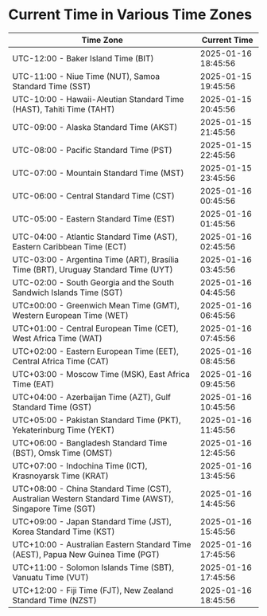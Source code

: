 # Current Time in Various Time Zones

| Time Zone | Current Time |
|-----------|--------------|
| UTC-12:00 - Baker Island Time (BIT) | 2025-01-16 18:45:56 |
| UTC-11:00 - Niue Time (NUT), Samoa Standard Time (SST) | 2025-01-15 19:45:56 |
| UTC-10:00 - Hawaii-Aleutian Standard Time (HAST), Tahiti Time (TAHT) | 2025-01-15 20:45:56 |
| UTC-09:00 - Alaska Standard Time (AKST) | 2025-01-15 21:45:56 |
| UTC-08:00 - Pacific Standard Time (PST) | 2025-01-15 22:45:56 |
| UTC-07:00 - Mountain Standard Time (MST) | 2025-01-15 23:45:56 |
| UTC-06:00 - Central Standard Time (CST) | 2025-01-16 00:45:56 |
| UTC-05:00 - Eastern Standard Time (EST) | 2025-01-16 01:45:56 |
| UTC-04:00 - Atlantic Standard Time (AST), Eastern Caribbean Time (ECT) | 2025-01-16 02:45:56 |
| UTC-03:00 - Argentina Time (ART), Brasília Time (BRT), Uruguay Standard Time (UYT) | 2025-01-16 03:45:56 |
| UTC-02:00 - South Georgia and the South Sandwich Islands Time (SGT) | 2025-01-16 04:45:56 |
| UTC±00:00 - Greenwich Mean Time (GMT), Western European Time (WET) | 2025-01-16 06:45:56 |
| UTC+01:00 - Central European Time (CET), West Africa Time (WAT) | 2025-01-16 07:45:56 |
| UTC+02:00 - Eastern European Time (EET), Central Africa Time (CAT) | 2025-01-16 08:45:56 |
| UTC+03:00 - Moscow Time (MSK), East Africa Time (EAT) | 2025-01-16 09:45:56 |
| UTC+04:00 - Azerbaijan Time (AZT), Gulf Standard Time (GST) | 2025-01-16 10:45:56 |
| UTC+05:00 - Pakistan Standard Time (PKT), Yekaterinburg Time (YEKT) | 2025-01-16 11:45:56 |
| UTC+06:00 - Bangladesh Standard Time (BST), Omsk Time (OMST) | 2025-01-16 12:45:56 |
| UTC+07:00 - Indochina Time (ICT), Krasnoyarsk Time (KRAT) | 2025-01-16 13:45:56 |
| UTC+08:00 - China Standard Time (CST), Australian Western Standard Time (AWST), Singapore Time (SGT) | 2025-01-16 14:45:56 |
| UTC+09:00 - Japan Standard Time (JST), Korea Standard Time (KST) | 2025-01-16 15:45:56 |
| UTC+10:00 - Australian Eastern Standard Time (AEST), Papua New Guinea Time (PGT) | 2025-01-16 17:45:56 |
| UTC+11:00 - Solomon Islands Time (SBT), Vanuatu Time (VUT) | 2025-01-16 17:45:56 |
| UTC+12:00 - Fiji Time (FJT), New Zealand Standard Time (NZST) | 2025-01-16 18:45:56 |
